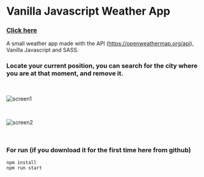 # Vanilla Javascript Weather App

### <a href="gspaladev-weather-app.netlify.com">Click here</a>

A small weather app made with the API (https://openweathermap.org/api), Vanilla Javascript and SASS.
 
### Locate your current position, you can search for the city where you are at that moment, and remove it.

<br>

![screen1](https://user-images.githubusercontent.com/43547833/63328197-028aad00-c330-11e9-9b78-78e9621094e9.png)

<br>

![screen2](https://user-images.githubusercontent.com/43547833/63328204-05859d80-c330-11e9-8677-9b896e8d5305.png)

<br>

### For run (if you download it for the first time here from github)

```
npm install
npm run start
```


